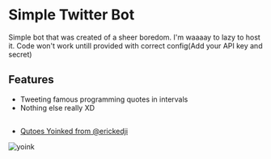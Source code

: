 # Simple Twitter Bot

Simple bot that was created of a sheer boredom. I'm waaaay to lazy to host it.
Code won't work untill provided with correct config(Add your API key and secret)


## Features

- Tweeting famous programming quotes in intervals
- Nothing else really XD


## 

 - [Qutoes Yoinked from @erickedji](https://gist.github.com/erickedji/68802)


![yoink](https://i.ibb.co/qrZqM49/obraz-2022-04-29-220959282.png)

